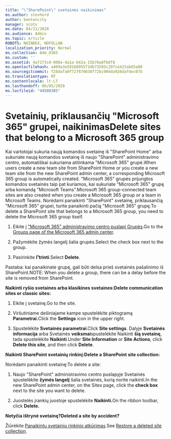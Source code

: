 ```yaml
---
title: "\"SharePoint\" svetainės naikinimas"
ms.author: stevhord
author: bentoncity
manager: scotv
ms.date: 04/21/2020
ms.audience: Admin
ms.topic: article
ROBOTS: NOINDEX, NOFOLLOW
localization_priority: Normal
ms.collection: Adm_O365
ms.custom: ''
ms.assetid: 4a71f3cd-000a-4a1a-b42a-15b70a8fb6f8
ms.openlocfilehash: a409a3e5916895573db73593c297ce425ab65a88
ms.sourcegitcommit: f28dafa0f727870038f72bc904da926daf4ec07b
ms.translationtype: MT
ms.contentlocale: lt-LT
ms.lasthandoff: 06/05/2020
ms.locfileid: "44580305"
---
```

# <a name="delete-sites-that-belong-to-a-microsoft-365-group"></a><span data-ttu-id="ea92b-102">Svetainių, priklausančių "Microsoft 365" grupei, naikinimas</span><span class="sxs-lookup"><span data-stu-id="ea92b-102">Delete sites that belong to a Microsoft 365 group</span></span>

<span data-ttu-id="ea92b-103">Kai vartotojai sukuria naują komandos svetainę iš "SharePoint Home" arba sukuriate naują komandos svetainę iš naujo "SharePoint" administravimo centro, automatiškai sukuriama atitinkama "Microsoft 365" grupė.</span><span class="sxs-lookup"><span data-stu-id="ea92b-103">When users create a new team site from SharePoint Home or you create a new team site from the new SharePoint admin center, a corresponding Microsoft 365 group is automatically created.</span></span> <span data-ttu-id="ea92b-104">"Microsoft 365" grupės prijungtos komandos svetainės taip pat kuriamos, kai sukuriate "Microsoft 365" grupę arba komandą "Microsoft Teams".</span><span class="sxs-lookup"><span data-stu-id="ea92b-104">Microsoft 365 group-connected team sites are also created when you create a Microsoft 365 group or a team in Microsoft Teams.</span></span> <span data-ttu-id="ea92b-105">Norėdami panaikinti "SharePoint" svetainę, priklausančią "Microsoft 365" grupei, turite panaikinti pačią "Microsoft 365" grupę.</span><span class="sxs-lookup"><span data-stu-id="ea92b-105">To delete a SharePoint site that belongs to a Microsoft 365 group, you need to delete the Microsoft 365 group itself.</span></span> 
  
1. <span data-ttu-id="ea92b-106">Eikite į ["Microsoft 365" administravimo centro puslapį Grupės](https://portal.office.com/adminportal/home#/groups).</span><span class="sxs-lookup"><span data-stu-id="ea92b-106">Go to the [Groups page of the Microsoft 365 admin center](https://portal.office.com/adminportal/home#/groups).</span></span>
    
2. <span data-ttu-id="ea92b-107">Pažymėkite žymės langelį šalia grupės.</span><span class="sxs-lookup"><span data-stu-id="ea92b-107">Select the check box next to the group.</span></span>
    
3. <span data-ttu-id="ea92b-108">Pasirinkite **I¹trinti**.</span><span class="sxs-lookup"><span data-stu-id="ea92b-108">Select **Delete**.</span></span>
    
<span data-ttu-id="ea92b-109">Pastaba: kai panaikinate grupę, gali būti delsa prieš svetainės pašalinimo iš SharePoint.</span><span class="sxs-lookup"><span data-stu-id="ea92b-109">NOTE: When you delete a group, there can be a delay before the site is removed from SharePoint.</span></span>
  
<span data-ttu-id="ea92b-110">**Naikinti ryšio svetaines arba klasikines svetaines:**</span><span class="sxs-lookup"><span data-stu-id="ea92b-110">**Delete communication sites or classic sites:**</span></span>

1. <span data-ttu-id="ea92b-111">Eikite į svetainę.</span><span class="sxs-lookup"><span data-stu-id="ea92b-111">Go to the site.</span></span>
  
2. <span data-ttu-id="ea92b-112">Viršutiniame dešiniajame kampe spustelėkite piktogramą **Parametrai.**</span><span class="sxs-lookup"><span data-stu-id="ea92b-112">Click the **Settings** icon in the upper right.</span></span> 
  
3. <span data-ttu-id="ea92b-113">Spustelėkite **Svetainės parametrai**.</span><span class="sxs-lookup"><span data-stu-id="ea92b-113">Click **Site settings**.</span></span> <span data-ttu-id="ea92b-114">Dalyje **Svetainės informacija** arba Svetainės **veiksmai**spustelėkite Naikinti **šią svetainę**, tada spustelėkite **Naikinti**.</span><span class="sxs-lookup"><span data-stu-id="ea92b-114">Under **Site Information** or **Site Actions**, click **Delete this site**, and then click **Delete**.</span></span>
  
<span data-ttu-id="ea92b-115">**Naikinti SharePoint svetainių rinkinį:**</span><span class="sxs-lookup"><span data-stu-id="ea92b-115">**Delete a SharePoint site collection:**</span></span>

<span data-ttu-id="ea92b-116">Norėdami panaikinti svetainę:</span><span class="sxs-lookup"><span data-stu-id="ea92b-116">To delete a site:</span></span>
  
1. <span data-ttu-id="ea92b-117">Naujo "SharePoint" administravimo centro puslapyje Svetainės spustelėkite **žymės langelį** šalia svetainės, kurią norite naikinti.</span><span class="sxs-lookup"><span data-stu-id="ea92b-117">In the new SharePoint admin center, on the Sites page, click the **check box** next to the site you want to delete.</span></span> 
    
2. <span data-ttu-id="ea92b-118">Juostelės įrankių juostoje spustelėkite **Naikinti.**</span><span class="sxs-lookup"><span data-stu-id="ea92b-118">On the ribbon toolbar, click **Delete.**</span></span>
    
<span data-ttu-id="ea92b-119">**Netyčia ištrynė svetainę?**</span><span class="sxs-lookup"><span data-stu-id="ea92b-119">**Deleted a site by accident?**</span></span>

<span data-ttu-id="ea92b-120">Žiūrėkite [Panaikintų svetainių rinkinio atkūrimas](https://go.microsoft.com/fwlink/?linkid=867660).</span><span class="sxs-lookup"><span data-stu-id="ea92b-120">See [Restore a deleted site collection](https://go.microsoft.com/fwlink/?linkid=867660).</span></span>
  

